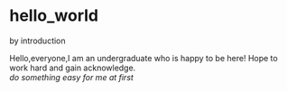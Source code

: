 # hello_world
by introduction

Hello,everyone,I am an undergraduate who is happy to be here!
Hope to work hard and gain acknowledge.<br/>
*do something easy for me at first*

